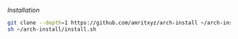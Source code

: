 *Installation*

```bash
git clone --depth=1 https://github.com/amritxyz/arch-install ~/arch-install
sh ~/arch-install/install.sh
```
